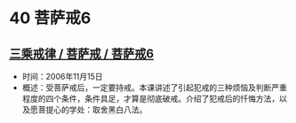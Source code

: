 # 40 菩萨戒6

## [三乘戒律 / 菩萨戒 / 菩萨戒6](https://www.fohuifayu.com/index.php/huideng-jiangtang/sancheng-jielv/pusa-jie/987-l06015)

- 时间：2006年11月15日
- 概述：受菩萨戒后，一定要持戒。本课讲述了引起犯戒的三种烦恼及判断严重程度的四个条件，条件具足，才算是彻底破戒。介绍了犯戒后的忏悔方法，以及愿菩提心的学处：取舍黑白八法。